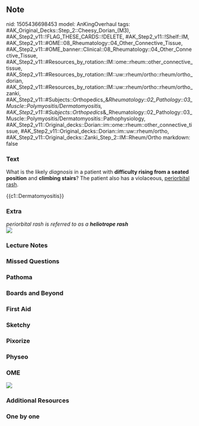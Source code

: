 ## Note
nid: 1505436698453
model: AnKingOverhaul
tags: #AK_Original_Decks::Step_2::Cheesy_Dorian_(M3), #AK_Step2_v11::!FLAG_THESE_CARDS::!DELETE, #AK_Step2_v11::!Shelf::IM, #AK_Step2_v11::#OME::08_Rheumatology::04_Other_Connective_Tissue, #AK_Step2_v11::#OME_banner::Clinical::08_Rheumatology::04_Other_Connective_Tissue, #AK_Step2_v11::#Resources_by_rotation::IM::ome::rheum::other_connective_tissue, #AK_Step2_v11::#Resources_by_rotation::IM::uw::rheum/ortho::rheum/ortho_dorian, #AK_Step2_v11::#Resources_by_rotation::IM::uw::rheum/ortho::rheum/ortho_zanki, #AK_Step2_v11::#Subjects::Orthopedics_&_Rheumatology::02_Pathology::03_Muscle::Polymyositis/Dermatomyositis, #AK_Step2_v11::#Subjects::Orthopedics_&_Rheumatology::02_Pathology::03_Muscle::Polymyositis/Dermatomyositis::Pathophysiology, #AK_Step2_v11::Original_decks::Dorian::im::ome::rheum::other_connective_tissue, #AK_Step2_v11::Original_decks::Dorian::im::uw::rheum/ortho, #AK_Step2_v11::Original_decks::Zanki_Step_2::IM::Rheum/Ortho
markdown: false

### Text
What is the likely <i>diagnosis</i> in a patient with <b>difficulty
rising from a seated position</b> and <b>climbing stairs</b>? The
patient also has a violaceous, <u>periorbital rash</u>.
<div>
  {{c1::Dermatomyositis}}
</div>

### Extra
<div>
  <i>periorbital rash is referred to as a <b>heliotrope
  rash</b></i>
</div><img src="dermato.png">

### Lecture Notes


### Missed Questions


### Pathoma


### Boards and Beyond


### First Aid


### Sketchy


### Pixorize


### Physeo


### OME
<div class="ome-widget">
  <a href=
  "https://onlinemeded.org/spa/rheumatology/other-connective-tissue/acquire?ref=anki">
  <img src="_OME_AnkiFlashcards_Lesson_5.png"></a>
</div>

### Additional Resources


### One by one

